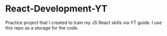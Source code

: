 # React-Development-YT
Practice project that I created to train my JS React skills via YT guide. I use this repo as a storage for the code.
